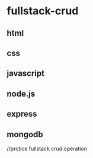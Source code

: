 # fullstack-crud

## html
## css
## javascript
## node.js
## express

## mongodb


//prctice fullstack crud operation

